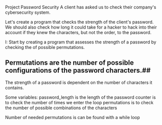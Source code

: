 Project
Password Security
A client has asked us to check their company's cybersecurity system.

Let's create a program that checks the strength of the client's password. 
We should also check how long it could take for a hacker to hack into their 
account if they knew the characters, but not the order, to the password.

I: Start by creating a program that assesses the strength of a password by
checking the of possible permutations.
## Permutations are the number of possible configurations of the password characters.##
The strength of a password is dependent on the number of characters it contains.

Some variables:
password_length is the length of the password
counter is to check the number of times we enter the loop
permutations is to check the number of possible combinations of the characters

Number of needed permutations is can be found with a while loop 